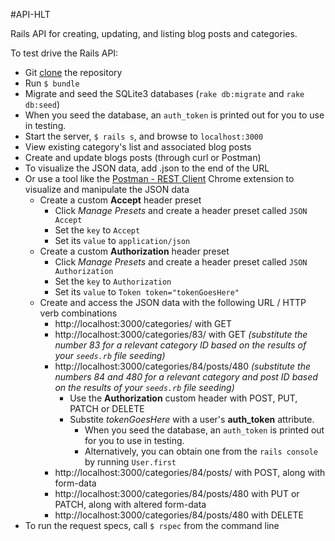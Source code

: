 #API-HLT

Rails API for creating, updating, and listing blog posts and categories.

To test drive the Rails API:

- Git [clone](https://github.com/hpjaj/api-hlt.git) the repository
- Run `$ bundle`
- Migrate and seed the SQLite3 databases (`rake db:migrate` and `rake db:seed`)
- When you seed the database, an `auth_token` is printed out for you to use in testing.  
- Start the server, `$ rails s`, and browse to `localhost:3000`
- View existing category's list and associated blog posts
- Create and update blogs posts (through curl or Postman)
- To visualize the JSON data, add .json to the end of the URL
- Or use a tool like the [Postman - REST Client](https://chrome.google.com/webstore/detail/postman-rest-client/fdmmgilgnpjigdojojpjoooidkmcomcm?hl=en) Chrome extension to visualize and manipulate the JSON data
  - Create a custom **Accept** header preset
    - Click *Manage Presets* and create a header preset called `JSON Accept`
    - Set the `key` to `Accept`
    - Set its `value` to `application/json`
  - Create a custom **Authorization** header preset
    - Click *Manage Presets* and create a header preset called `JSON Authorization`
    - Set the `key` to `Authorization`
    - Set its `value` to `Token token="tokenGoesHere"`
  - Create and access the JSON data with the following URL / HTTP verb combinations
    - http://localhost:3000/categories/ with GET
    - http://localhost:3000/categories/83/ with GET  *(substitute the number 83 for a relevant category ID based on the results of your `seeds.rb` file seeding)*
    - http://localhost:3000/categories/84/posts/480  *(substitute the numbers 84 and 480 for a relevant category and post ID based on the results of your `seeds.rb` file seeding)*
      - Use the **Authorization** custom header with POST, PUT, PATCH or DELETE
      - Substite *tokenGoesHere* with a user's **auth_token** attribute.
        - When you seed the database, an `auth_token` is printed out for you to use in testing.  
        - Alternatively, you can obtain one from the `rails console` by running `User.first`
    - http://localhost:3000/categories/84/posts/ with POST, along with form-data
    - http://localhost:3000/categories/84/posts/480 with PUT or PATCH, along with altered form-data
    - http://localhost:3000/categories/84/posts/480 with DELETE 
- To run the request specs, call `$ rspec` from the command line